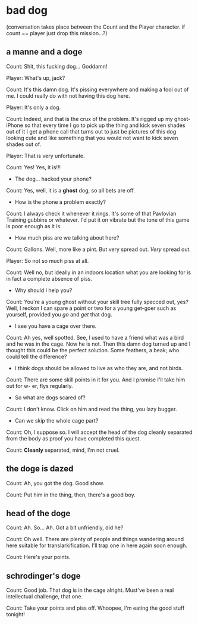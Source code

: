 # bad dog

(conversation takes place between the Count and the Player character. if count == player just drop this mission...?)

## a manne and a doge

Count: Shit, this fucking dog... Goddamn!

Player: What's up, jack?

Count: It's this damn dog. It's pissing everywhere and making a fool out of me. I could really do with not having this dog here.

Player: It's only a dog.

Count: Indeed, and that is the crux of the problem. It's rigged up my ghost-iPhone so that every time I go to pick up the thing and kick seven shades out of it I get a phone call that turns out to just be pictures of this dog looking cute and like something that you would not want to kick seven shades out of.

Player: That is very unfortunate.

Count: Yes! Yes, it is!!!

* The dog... hacked your phone?

Count: Yes, well, it is a **ghost** dog, so all bets are off.

* How is the phone a problem exactly?

Count: I always check it whenever it rings. It's some of that Pavlovian Training gubbins or whatever. I'd put it on vibrate but the tone of this game is poor enough as it is.

* How much piss are we talking about here?

Count: Gallons. Well, more like a pint. But very spread out. *Very* spread out.

Player: So not so much piss at all.

Count: Well no, but ideally in an indoors location what you are looking for is in fact a complete absence of piss.

* Why should I help you?

Count: You're a young ghost without your skill tree fully specced out, yes? Well, I reckon I can spare a point or two for a young get-goer such as yourself, provided you _go_ and _get_ that dog.

* I see you have a cage over there.

Count: Ah yes, well spotted. See, I used to have a friend what was a bird and he was in the cage. Now he is not. Then this damn dog turned up and I thought this could be the perfect solution. Some feathers, a beak; who could tell the difference?

* I think dogs should be allowed to live as who they are, and not birds.

Count: There are some skill points in it for you. And I promise I'll take him out for w- er, flys regularly.

* So what are dogs scared of?

Count: I don't know. Click on him and read the thing, you lazy bugger.

* Can we skip the whole cage part?

Count: Oh, I suppose so. I will accept the head of the dog cleanly separated from the body as proof you have completed this quest. 

Count: **Cleanly** separated, mind, I'm not cruel.


## the doge is dazed

Count: Ah, you got the dog. Good show.

Count: Put him in the thing, then, there's a good boy.

## head of the doge

Count: Ah. So... Ah. Got a bit unfriendly, did he?

Count: Oh well. There are plenty of people and things wandering around here suitable for translarkification. I'll trap one in here again soon enough.

Count: Here's your points.

## schrodinger's doge

Count: Good job. That dog is in the cage alright. Must've been a real intellectual challenge, that one.

Count: Take your points and piss off. Whoopee, I'm eating the good stuff tonight!
